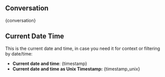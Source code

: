 ## Conversation

{conversation}

## Current Date Time

This is the current date and time, in case you need it for context or filtering by date/time:

- **Current date and time**: {timestamp}
- **Current date and time as Unix Timestamp:** {timestamp_unix}
